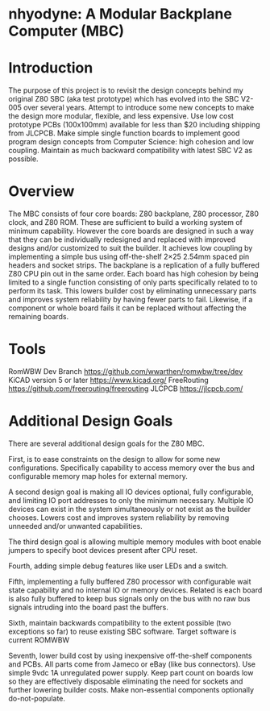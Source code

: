 # nhyodyne: A Modular Backplane Computer (MBC)
# Introduction
The purpose of this project is to revisit the design concepts behind my original Z80 SBC (aka test prototype) which has evolved into the SBC V2-005 over several years. Attempt to introduce some new concepts to make the design more modular, flexible, and less expensive. Use low cost prototype PCBs (100x100mm) available for less than $20 including shipping from JLCPCB. Make simple single function boards to implement good program design concepts from Computer Science: high cohesion and low coupling. Maintain as much backward compatibility with latest SBC V2 as possible.

# Overview
The MBC consists of four core boards: Z80 backplane, Z80 processor, Z80 clock, and Z80 ROM. These are sufficient to build a working system of minimum capability. However  the core boards are designed in such a way that they can be individually redesigned and replaced with improved designs and/or customized to suit the builder. It achieves low coupling by implementing a simple bus using off-the-shelf 2×25 2.54mm spaced pin headers and socket strips. The backplane is a replication of a fully buffered Z80 CPU pin out in the same order. Each board has high cohesion by being limited to a single function consisting of only parts specifically related to to perform its task. This lowers builder cost by eliminating unnecessary parts and improves system reliability by having fewer parts to fail. Likewise, if a component or whole board fails it can be replaced without affecting the remaining boards.

# Tools
RomWBW Dev Branch  https://github.com/wwarthen/romwbw/tree/dev
KiCAD version 5 or later  https://www.kicad.org/
FreeRouting  https://github.com/freerouting/freerouting
JLCPCB  https://jlcpcb.com/

# Additional Design Goals
There are several additional design goals for the Z80 MBC.

First, is to ease constraints on the design to allow for some new configurations. Specifically capability to access memory over the bus and configurable memory map holes for external memory.

A second design goal is making all IO devices optional, fully configurable, and limiting IO port addresses to only the minimum necessary. Multiple IO devices can exist in the system simultaneously or not exist as the builder chooses. Lowers cost and improves system reliability by removing unneeded and/or unwanted capabilities.

The third design goal is allowing multiple memory modules with boot enable jumpers to specify boot devices present after CPU reset.

Fourth, adding simple debug features like user LEDs and a switch.

Fifth, implementing a fully buffered Z80 processor with configurable wait state capability and no internal IO or memory devices. Related is each board is also fully buffered to keep bus signals only on the bus with no raw bus signals intruding into the board past the buffers.

Sixth, maintain backwards compatibility to the extent possible (two exceptions so far) to reuse existing SBC software. Target software is current ROMWBW

Seventh, lower build cost by using inexpensive off-the-shelf components and PCBs. All parts come from Jameco or eBay (like bus connectors). Use simple 9vdc 1A unregulated power supply. Keep part count on boards low so they are effectively disposable eliminating the need for sockets and further lowering builder costs. Make non-essential components optionally do-not-populate.
